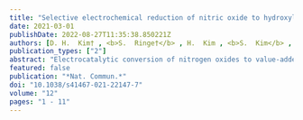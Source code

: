 ```yaml
---
title: "Selective electrochemical reduction of nitric oxide to hydroxylamine by atomically dispersed iron catalyst"
date: 2021-03-01
publishDate: 2022-08-27T11:35:38.850221Z
authors: [D. H.  Kim† , <b>S.  Ringe†</b> , H.  Kim , <b>S.  Kim</b> , B.  Kim , G.  Bae , H.  Oh , F.  Jaouen , W.  Kim* , H.  Kim* , C. H.  Choi* ]
publication_types: ["2"]
abstract: "Electrocatalytic conversion of nitrogen oxides to value-added chemicals is a promising strategy for mitigating the human-caused unbalance of the global nitrogen-cycle, but controlling product selectivity remains a great challenge. Here we show iron--nitrogen-doped carbon as an efficient and durable electrocatalyst for selective nitric oxide reduction into hydroxylamine. Using in operando spectroscopic techniques, the catalytic site is identified as isolated ferrous moieties, at which the rate for hydroxylamine production increases in a super-Nernstian way upon pH decrease. Computational multiscale modelling attributes the origin of unconventional pH dependence to the redox active (non-innocent) property of NO. This makes the rate-limiting NO adsorbate state more sensitive to surface charge which varies with the pH-dependent overpotential. Guided by these fundamental insights, we achieve a Faradaic efficiency of 71% and an unprecedented production rate of 215 $μ$mol cm−2 h−1 at a short-circuit mode in a flow-type fuel cell without significant catalytic deactivation over 50 h operation. Electrocatalytic conversion of nitrogen oxides to value-added chemicals is a promising strategy for mitigating the imbalance in the global nitrogen cycle. Here, the authors present iron--nitrogen-doped carbon as an efficient and durable electrocatalyst for selective nitric oxide reduction to hydroxylamine."
featured: false
publication: "*Nat. Commun.*"
doi: "10.1038/s41467-021-22147-7"
volume: "12"
pages: "1 - 11"
---
```


